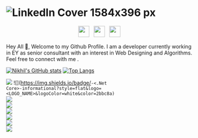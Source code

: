 # ![LinkedIn Cover 1584x396 px](https://user-images.githubusercontent.com/16606820/174751201-560e64ca-4120-4832-8893-a494b06a2b87.gif)

<p align='center'>
<a href="https://twitter.com/ra012hul"><img height="30" src="https://github.com/WaylonWalker/WaylonWalker/blob/main/icon/twitter.png?raw=true" target="_blank"></a>&nbsp;&nbsp;
<a href="https://www.instagram.com/nikhilsrivastava2503/"><img height="30" src="https://github.com/WaylonWalker/WaylonWalker/blob/main/icon/instagram.jpg?raw=true" target="_blank"></a>&nbsp;&nbsp;
<a href="https://www.linkedin.com/in/nikhil-srivastava-90a23277/"><img height="30" src="https://github.com/WaylonWalker/WaylonWalker/blob/main/icon/linkedin.png?raw=true"></a>
</p>

Hey All 👋,
Welcome to my Github Profile. I am a developer currently working in EY as senior consultant with an interest in Web Designing and Algorithms. Feel free to connect with me .

[![Nikhil's GitHub stats](https://github-readme-stats.vercel.app/api?username=nikhil050394)](https://github.com/nikhil050394/github-readme-stats)
[![Top Langs](https://github-readme-stats.vercel.app/api/top-langs/?username=nikhil050394&layout=compact)](https://github.com/nikhil050394/github-readme-stats)
<!---
nikhil050394/nikhil050394 is a ✨ special ✨ repository because its `README.md` (this file) appears on your GitHub profile.
You can click the Preview link to take a look at your changes.
--->
![](https://img.shields.io/badge/<Code>-<C#>-informational?style=flat&logo=<LOGO_NAME>&logoColor=white&color=2bbc8a)
![](https://img.shields.io/badge/<Code>-<.Net Core>-informational?style=flat&logo=<LOGO_NAME>&logoColor=white&color=2bbc8a)
![](https://img.shields.io/badge/<FrontEnd>-<HTML>-informational?style=flat&logo=<LOGO_NAME>&logoColor=white&color=2bbc8a)
![](https://img.shields.io/badge/<FrontEnd>-<Angular>-informational?style=flat&logo=<LOGO_NAME>&logoColor=white&color=2bbc8a)
![](https://img.shields.io/badge/<Database>-<SQL>-informational?style=flat&logo=<LOGO_NAME>&logoColor=white&color=2bbc8a)
![](https://img.shields.io/badge/<Database>-<OracleSQL>-informational?style=flat&logo=<LOGO_NAME>&logoColor=white&color=2bbc8a)
![](https://img.shields.io/badge/<Cloud>-<Azure>-informational?style=flat&logo=<LOGO_NAME>&logoColor=white&color=2bbc8a)
![](https://img.shields.io/badge/<OS>-<Windows/Mac>-informational?style=flat&logo=<LOGO_NAME>&logoColor=white&color=2bbc8a)
